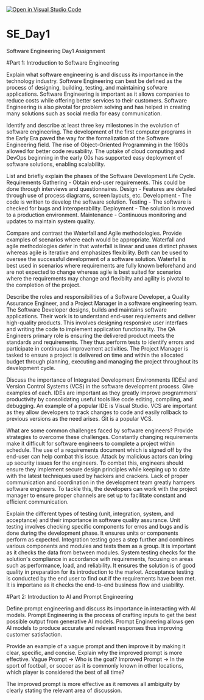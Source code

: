 [![Open in Visual Studio Code](https://classroom.github.com/assets/open-in-vscode-2e0aaae1b6195c2367325f4f02e2d04e9abb55f0b24a779b69b11b9e10269abc.svg)](https://classroom.github.com/online_ide?assignment_repo_id=18416688&assignment_repo_type=AssignmentRepo)
# SE_Day1
Software Engineering Day1 Assignment

#Part 1: Introduction to Software Engineering

Explain what software engineering is and discuss its importance in the technology industry.
  Software Engineering can best be defined as the process of designing, building, testing, and maintaining sofware applications.
  Software Engineering is important as it allows companies to reduce costs while offering better services to their customers.
  Software Engineering is also pivotal for problem solving and has helped in creating many solutions such as social media for easy communication.
  

Identify and describe at least three key milestones in the evolution of software engineering.
  The development of the first computer programs in the Early Era paved the way for the formalization of the Software Engineering field.
  The rise of Object-Oriented Programming in the 1980s allowed for better code reusability.
  The uptake of cloud computing and DevOps beginning in the early 00s has supported easy deployment of software solutions, enabling scalability.


List and briefly explain the phases of the Software Development Life Cycle.
  Requirements Gathering - Obtain end-user requirements. This could be done through interviews and questionnaires.
  Design - Features are detailed through use of process diagrams, screen layouts, etc.
  Development - The code is written to develop the software solution.
  Testing - The software is checked for bugs and interoperability.
  Deployment - The solution is moved to a production environment.
  Maintenance - Continuous monitoring and updates to maintain system quality.


Compare and contrast the Waterfall and Agile methodologies. Provide examples of scenarios where each would be appropriate.
  Waterfall and agile methodologies defer in that waterfall is linear and uses distinct phases whereas agile is iterative and emphasizes flexibility. Both can be used to oversee the successful development of a software solution. Waterfall is best used in scenarios where requirements are fully known beforehand and are not expected to change whereas agile is best suited for scenarios where the requirements may change and flexibilty and agility is pivotal to the completion of the project.



Describe the roles and responsibilities of a Software Developer, a Quality Assurance Engineer, and a Project Manager in a software engineering team.
  The Software Developer designs, builds and maintains software applications. Their work is to understand end-user requiements and deliver high-quality products. This involves designing responsive user interfaes and writing the code to implement application functionality.
  The QA Engineers primary role is ensuring the delivered product meets the standards and requirements. They thus perform tests to identify errors and participate in continuous improvement activities.
  The Project Manager is tasked to ensure a project is delivered on time and within the allocated budget through planning, executing and managing the project throughout its development cycle.
  


Discuss the importance of Integrated Development Environments (IDEs) and Version Control Systems (VCS) in the software development process. Give examples of each.
  IDEs are important as they greatly improve programmers' productivity by consolidating useful tools like code editing, compiling, and debugging. An example of a popular IDE is Visual Studio.
  VCS are important as they allow developers to track changes to code and easily rollback to previous versions as the need arises. Git is a popular VCS.
  

What are some common challenges faced by software engineers? Provide strategies to overcome these challenges.
  Constantly changing requirements make it difficult for software engineers to complete a project within schedule. The use of a requirements document which is signed off by the end-user can help combat this issue.
  Attack by malicious actors can bring up security issues for the engineers. To combat this, engineers should ensure they implement secure design principles while keeping up to date with the latest techniques used by hackers and crackers.
  Lack of proper communication and coordination in the development team greatly hampers software engineers. To tackle this, the developers can work with the project manager to ensure proper channels are set up to facilitate constant and efficient communication.
  
  
Explain the different types of testing (unit, integration, system, and acceptance) and their importance in software quality assurance.
  Unit testing involves checking specific components for erros and bugs and is done during the development phase. It ensures units or components perform as expected.
  Integration testing goes a step further and combines various components and modules and tests them as a group. It is important as it checks the data from between modules.
  System testing checks for the solution's compliance in accordance with requirements, focusing on areas such as performance, load, and reliability. It ensures the solution is of good quality in preparation for its introduction to the market.
  Acceptance testing is conducted by the end user to find out if the requirements have been met. It is importane as it checks the end-to-end business flow and usability.
  

#Part 2: Introduction to AI and Prompt Engineering


Define prompt engineering and discuss its importance in interacting with AI models.
  Prompt Engineering is the process of crafting inputs to get the best possible output from generative AI models. Prompt Engineering allows gen AI models to produce accurate and relevant responses thus improving customer satisfaction.

Provide an example of a vague prompt and then improve it by making it clear, specific, and concise. Explain why the improved prompt is more effective.
  Vague Prompt -> Who is the goat?
  Improved Prompt -> In the sport of football, or soccer as it is commonly known in other locations, which player is considered the best of all time?

  The improved prompt is more effective as it removes all ambiguity by clearly stating the relevant area of discussion.
